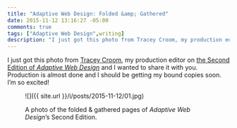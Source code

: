 ```yaml
---
title: "Adaptive Web Design: Folded &amp; Gathered"
date: 2015-11-12 13:16:27 -05:00
comments: true
tags: ["Adaptive Web Design",writing]
description: "I just got this photo from Tracey Croom, my production editor on the Second Edition of Adaptive Web Design and I wanted to share it with you."
---
```


I just got this photo from [Tracey Croom](https://www.linkedin.com/pub/tracey-croom/13/a6/985), my production editor on [the Second Edition of <cite>Adaptive Web Design</cite>](http://adaptivewebdesign.info/2nd-edition/) and I wanted to share it with you. Production is almost done and I should be getting my bound copies soon. I’m so excited!

<figure id="fig-2015-11-12-01" class="media-container">

![]({{ site.url }}/i/posts/2015-11-12/01.jpg)

  <figcaption>A photo of the folded & gathered pages of <cite>Adaptive Web Design</cite>’s Second Edition.</figcaption>
</figure>
